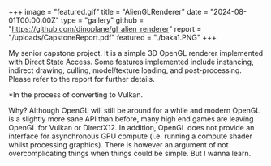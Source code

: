 +++
image = "featured.gif"
title = "AlienGLRenderer"
date = "2024-08-01T00:00:00Z"
type = "gallery"
github = "https://github.com/dinoplane/gl_alien_renderer"
report = "/uploads/CapstoneReport.pdf"
featured = "./baka1.PNG"
+++


My senior capstone project. It is a simple 3D OpenGL renderer implemented with Direct State Access. Some features implemented include instancing, indirect drawing, culling, model/texture loading, and post-processing. Please refer to the report for further details.

*In the process of converting to Vulkan.

Why? Although OpenGL will still be around for a while and modern OpenGL is a slightly more sane API than before, many high end games are leaving OpenGL for Vulkan or DirectX12. In addition, OpenGL does not provide an interface for asynchronous GPU compute (i.e. running a compute shader whilst processing graphics). There is however an argument of not overcomplicating things when things could be simple. But I wanna learn. 

